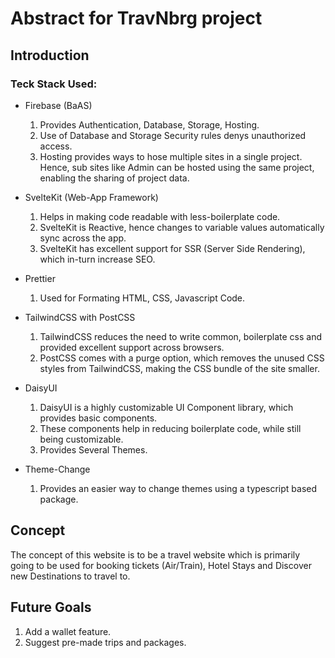 # Abstract for TravNbrg project

## Introduction

### Teck Stack Used:
* Firebase (BaAS)
    
  1) Provides Authentication, Database, Storage, Hosting.
  2) Use of Database and Storage Security rules denys unauthorized access.
  3) Hosting provides ways to hose multiple sites in a single project. Hence, sub sites like Admin can be hosted using the same project, enabling the sharing of project data.
  
* SvelteKit (Web-App Framework)
  1) Helps in making code readable with less-boilerplate code.
  2) SvelteKit is Reactive, hence changes to variable values automatically sync across the app.
  3) SvelteKit has excellent support for SSR (Server Side Rendering), which in-turn increase SEO.
  
* Prettier
  1) Used for Formating HTML, CSS, Javascript Code.
  
* TailwindCSS with PostCSS
  1) TailwindCSS reduces the need to write common, boilerplate css and provided excellent support across browsers.
  2) PostCSS comes with a purge option, which removes the unused CSS styles from TailwindCSS, making the CSS bundle of the site smaller.
  
* DaisyUI
  1) DaisyUI is a highly customizable UI Component library, which provides basic components.
  2) These components help in reducing boilerplate code, while still being customizable.
  3) Provides Several Themes.
  
* Theme-Change
  1) Provides an easier way to change themes using a typescript based package.
  
## Concept
  
  The concept of this website is to be a travel website which is primarily going to be used for booking tickets (Air/Train), Hotel Stays and Discover new Destinations to travel to.
  
## Future Goals

  1) Add a wallet feature.
  2) Suggest pre-made trips and packages.
